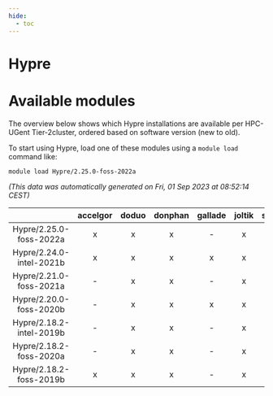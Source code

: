 ```yaml
---
hide:
  - toc
---
```


Hypre
=====

# Available modules


The overview below shows which Hypre installations are available per HPC-UGent Tier-2cluster, ordered based on software version (new to old).

To start using Hypre, load one of these modules using a `module load` command like:

```shell
module load Hypre/2.25.0-foss-2022a
```

*(This data was automatically generated on Fri, 01 Sep 2023 at 08:52:14 CEST)*  

| |accelgor|doduo|donphan|gallade|joltik|skitty|swalot|victini|
| :---: | :---: | :---: | :---: | :---: | :---: | :---: | :---: | :---: |
|Hypre/2.25.0-foss-2022a|x|x|x|-|x|x|x|x|
|Hypre/2.24.0-intel-2021b|x|x|x|x|x|x|x|x|
|Hypre/2.21.0-foss-2021a|-|x|x|-|x|x|x|x|
|Hypre/2.20.0-foss-2020b|-|x|x|x|x|x|x|x|
|Hypre/2.18.2-intel-2019b|-|x|x|-|x|x|-|x|
|Hypre/2.18.2-foss-2020a|-|x|x|-|x|x|x|x|
|Hypre/2.18.2-foss-2019b|x|x|x|-|x|x|x|x|
